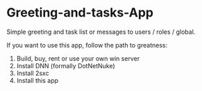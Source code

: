 # Greeting-and-tasks-App
Simple greeting and task list or messages to users / roles / global.

If you want to use this app, follow the path to greatness:

1. Build, buy, rent or use your own win server
2. Install DNN (formally DotNetNuke)
3. Install 2sxc
4. Install this app
